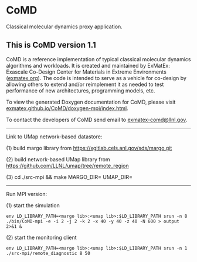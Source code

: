 CoMD
====

Classical molecular dynamics proxy application.

This is CoMD version 1.1
------------------------

CoMD is a reference implementation of typical classical molecular
dynamics algorithms and workloads.  It is created and maintained by
ExMatEx: Exascale Co-Design Center for Materials in Extreme Environments
(<a href="http://exmatex.org">exmatex.org</a>).  The
code is intended to serve as a vehicle for co-design by allowing
others to extend and/or reimplement it as needed to test performance of 
new architectures, programming models, etc.

To view the generated Doxygen documentation for CoMD, please visit
<a href="http://exmatex.github.io/CoMD/doxygen-mpi/index.html">exmatex.github.io/CoMD/doxygen-mpi/index.html</a>.

To contact the developers of CoMD send email to exmatex-comd@llnl.gov.

-----------------------

Link to UMap network-based datastore:

(1) build margo library from https://xgitlab.cels.anl.gov/sds/margo.git

(2) build network-based UMap library from https://github.com/LLNL/umap/tree/remote_region

(3) cd ./src-mpi && make MARGO_DIR=<where Margo is installed> UMAP_DIR=<where Umap is installed>

-----------------------

Run MPI version:

(1) start the simulation

    env LD_LIBRARY_PATH=<margo lib>:<umap lib>:$LD_LIBRARY_PATH srun -n 8 ./bin/CoMD-mpi -e -i 2 -j 2 -k 2 -x 40 -y 40 -z 40 -N 600 > output 2>&1 &

(2) start the monitoring client

    env LD_LIBRARY_PATH=<margo lib>:<umap lib>:$LD_LIBRARY_PATH srun -n 1 ./src-mpi/remote_diagnostic 8 50